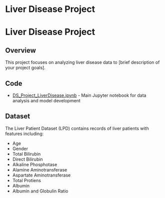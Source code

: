 ﻿# Liver Disease Project
# Liver Disease Project

## Overview
This project focuses on analyzing liver disease data to [brief description of your project goals].

## Code
- [DS_Project_LiverDisease.ipynb](./DS_Project_LiverDisease.ipynb) - Main Jupyter notebook for data analysis and model development

## Dataset
The Liver Patient Dataset (LPD) contains records of liver patients with features including:
- Age
- Gender
- Total Bilirubin
- Direct Bilirubin
- Alkaline Phosphotase
- Alamine Aminotransferase
- Aspartate Aminotransferase
- Total Protiens
- Albumin
- Albumin and Globulin Ratio
